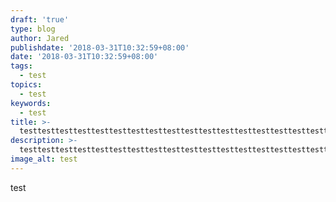 ```yaml
---
draft: 'true'
type: blog
author: Jared
publishdate: '2018-03-31T10:32:59+08:00'
date: '2018-03-31T10:32:59+08:00'
tags:
  - test
topics:
  - test
keywords:
  - test
title: >-
  testtesttesttesttesttesttesttesttesttesttesttesttesttesttesttesttesttesttesttesttesttesttest
description: >-
  testtesttesttesttesttesttesttesttesttesttesttesttesttesttesttesttesttesttesttesttesttesttesttesttesttesttesttesttest
image_alt: test
---
```

test
